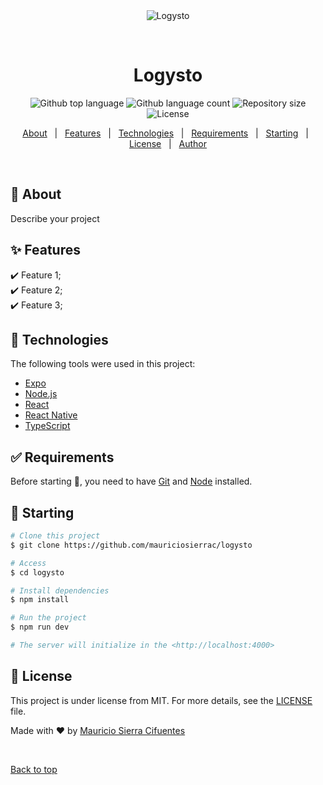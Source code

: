 <div align="center" id="top"> 
  <img src="./.github/app.gif" alt="Logysto" />

  &#xa0;

  <!-- <a href="https://logysto.netlify.app">Demo</a> -->
</div>

<h1 align="center">Logysto</h1>

<p align="center">
  <img alt="Github top language" src="https://img.shields.io/github/languages/top/mauriciosierrac/logysto?color=56BEB8">

  <img alt="Github language count" src="https://img.shields.io/github/languages/count/mauriciosierrac/logysto?color=56BEB8">

  <img alt="Repository size" src="https://img.shields.io/github/repo-size/mauriciosierrac/logysto?color=56BEB8">

  <img alt="License" src="https://img.shields.io/github/license/mauriciosierrac/logysto?color=56BEB8">

  <!-- <img alt="Github issues" src="https://img.shields.io/github/issues/{{YOUR_GITHUB_USERNAME}}/logysto?color=56BEB8" /> -->

  <!-- <img alt="Github forks" src="https://img.shields.io/github/forks/{{YOUR_GITHUB_USERNAME}}/logysto?color=56BEB8" /> -->

  <!-- <img alt="Github stars" src="https://img.shields.io/github/stars/{{YOUR_GITHUB_USERNAME}}/logysto?color=56BEB8" /> -->
</p>

<!-- Status -->

<!-- <h4 align="center"> 
	🚧  Logysto 🚀 Under construction...  🚧
</h4> 

<hr> -->

<p align="center">
  <a href="#dart-about">About</a> &#xa0; | &#xa0; 
  <a href="#sparkles-features">Features</a> &#xa0; | &#xa0;
  <a href="#rocket-technologies">Technologies</a> &#xa0; | &#xa0;
  <a href="#white_check_mark-requirements">Requirements</a> &#xa0; | &#xa0;
  <a href="#checkered_flag-starting">Starting</a> &#xa0; | &#xa0;
  <a href="#memo-license">License</a> &#xa0; | &#xa0;
  <a href="https://github.com/mauriciosierrac" target="_blank">Author</a>
</p>

<br>

## :dart: About ##

Describe your project

## :sparkles: Features ##

:heavy_check_mark: Feature 1;\
:heavy_check_mark: Feature 2;\
:heavy_check_mark: Feature 3;

## :rocket: Technologies ##

The following tools were used in this project:

- [Expo](https://expo.io/)
- [Node.js](https://nodejs.org/en/)
- [React](https://pt-br.reactjs.org/)
- [React Native](https://reactnative.dev/)
- [TypeScript](https://www.typescriptlang.org/)

## :white_check_mark: Requirements ##

Before starting :checkered_flag:, you need to have [Git](https://git-scm.com) and [Node](https://nodejs.org/en/) installed.

## :checkered_flag: Starting ##

```bash
# Clone this project
$ git clone https://github.com/mauriciosierrac/logysto

# Access
$ cd logysto

# Install dependencies
$ npm install

# Run the project
$ npm run dev

# The server will initialize in the <http://localhost:4000>
```

## :memo: License ##

This project is under license from MIT. For more details, see the [LICENSE](LICENSE.md) file.


Made with :heart: by <a href="https://github.com/mauriciosierrac" target="_blank">Mauricio Sierra Cifuentes</a>

&#xa0;

<a href="#top">Back to top</a>
